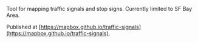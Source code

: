Tool for mapping traffic signals and stop signs. Currently limited to SF Bay Area.

Published at [https://mapbox.github.io/traffic-signals](https://mapbox.github.io/traffic-signals).
